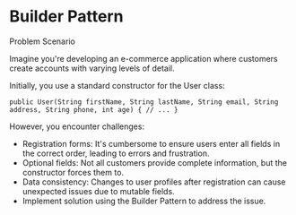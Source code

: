# Builder Pattern

Problem Scenario

Imagine you're developing an e-commerce application where customers create accounts with varying levels of detail.

Initially, you use a standard constructor for the User class:

`public User(String firstName, String lastName, String email,
           String address, String phone, int age) {
     // ...
     }`

However, you encounter challenges:

 - Registration forms: It's cumbersome to ensure users enter all fields in the correct order, leading to errors and frustration.
 - Optional fields: Not all customers provide complete information, but the constructor forces them to.
 - Data consistency: Changes to user profiles after registration can cause unexpected issues due to mutable fields.
 - Implement solution using the Builder Pattern to address the issue.
